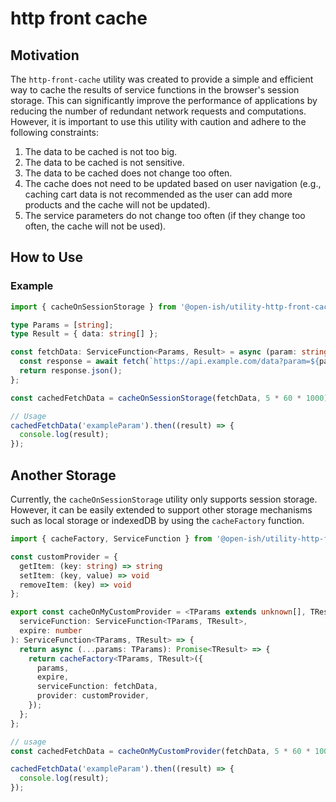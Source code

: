 # http front cache

## Motivation

The `http-front-cache` utility was created to provide a simple and efficient way to cache the results of service functions in the browser's session storage. This can significantly improve the performance of applications by reducing the number of redundant network requests and computations. However, it is important to use this utility with caution and adhere to the following constraints:

1. The data to be cached is not too big.
2. The data to be cached is not sensitive.
3. The data to be cached does not change too often.
4. The cache does not need to be updated based on user navigation (e.g., caching cart data is not recommended as the user can add more products and the cache will not be updated).
5. The service parameters do not change too often (if they change too often, the cache will not be used).

## How to Use

### Example

```typescript
import { cacheOnSessionStorage } from '@open-ish/utility-http-front-cache';

type Params = [string];
type Result = { data: string[] };

const fetchData: ServiceFunction<Params, Result> = async (param: string) => {
  const response = await fetch(`https://api.example.com/data?param=${param}`);
  return response.json();
};

const cachedFetchData = cacheOnSessionStorage(fetchData, 5 * 60 * 1000); // Cache for 5 minutes

// Usage
cachedFetchData('exampleParam').then((result) => {
  console.log(result);
});
```

## Another Storage

Currently, the `cacheOnSessionStorage` utility only supports session storage. However, it can be easily extended to support other storage mechanisms such as local storage or indexedDB by using the `cacheFactory` function.

```typescript
import { cacheFactory, ServiceFunction } from '@open-ish/utility-http-front-cache';

const customProvider = {
  getItem: (key: string) => string
  setItem: (key, value) => void
  removeItem: (key) => void
};

export const cacheOnMyCustomProvider = <TParams extends unknown[], TResult>(
  serviceFunction: ServiceFunction<TParams, TResult>,
  expire: number
): ServiceFunction<TParams, TResult> => {
  return async (...params: TParams): Promise<TResult> => {
    return cacheFactory<TParams, TResult>({
      params,
      expire,
      serviceFunction: fetchData,
      provider: customProvider,
    });
  };
};

// usage
const cachedFetchData = cacheOnMyCustomProvider(fetchData, 5 * 60 * 1000); // Cache for 5 minutes

cachedFetchData('exampleParam').then((result) => {
  console.log(result);
});


```
